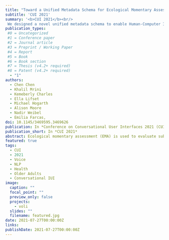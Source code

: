 ```yaml
---
title: "Toward a Unified Metadata Schema for Ecological Momentary Assessment with Voice-First Virtual Assistants"
subtitle: 'CUI 2021'
summary: '<b>CUI 2021</b><br/>
 We designed a novel unified metadata schema to enable Human-Computer Interaction (HCI), user experience (UX), and behavioral health researchers to rapidly prototype Ecological Momentary Assessment (EMA) data collection applications on different voice-first smart devices with built-in IVAs.'
publication_types:
 #0 = Uncategorized
 #1 = Conference paper
 #2 = Journal article
 #3 = Preprint / Working Paper
 #4 = Report
 #5 = Book
 #6 = Book section
 #7 = Thesis (v4.2+ required)
 #8 = Patent (v4.2+ required)
  - "1"
authors:
  - Chen Chen
  - Khalil Mrini
  - Kemeberly Charles
  - Ella Lifset
  - Michael Hogarth
  - Alison Moore
  - Nadir Weibel
  - Emilia Farcas,
doi: 10.1145/3469595.3469626
publication: In *Conference on Conversational User Interfaces 2021 (CUI 2021)*
publication_short: In *CUI 2021*
abstract: Ecological momentary assessment (EMA) is used to evaluate subjects’ behaviors and moods in their natural environments, yet collecting real-time and self-report data with EMA is challenging due to user burden. Integrating voice into EMA data collection platforms through today's intelligent virtual assistants (IVAs) is promising due to hands-free and eye-free nature. However, efficiently managing conversations and EMAs is non-trivial and time consuming due to the ambiguity of the voice input. We approach this problem by rethinking the data modeling of EMA questions and what is needed to deploy them on voice-first user interfaces. We propose a unified metadata schema that models EMA questions and the necessary attributes to effectively and efficiently integrate voice as a new EMA modality. Our schema allows user experience researchers to write simple rules that can be rendered at run-time, instead of having to edit the source code. We showcase an example EMA survey implemented with our schema, which can run on multiple voice-only and voice-first devices. We believe that our work will accelerate the iterative prototyping and design process of real-world voice-based EMA data collection platforms.
featured: true
tags:
  - CUI
  - 2021
  - Voice
  - NLP
  - Health
  - Older Adults
  - Conversational IUI
image:
  caption: ""
  focal_point: ""
  preview_only: false
  projects:
    - voli
  slides: ""
  filename: featured.jpg
date: 2021-07-27T00:00:00Z
links:
publishDate: 2021-07-27T00:00:00Z
---
```

